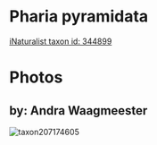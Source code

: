 
Pharia pyramidata
=================
  
[iNaturalist taxon id: 344899](https://www.inaturalist.org/taxa/344899)
# Photos

## by: Andra Waagmeester
  
![taxon207174605](https://inaturalist-open-data.s3.amazonaws.com/photos/221868265/medium.jpeg)